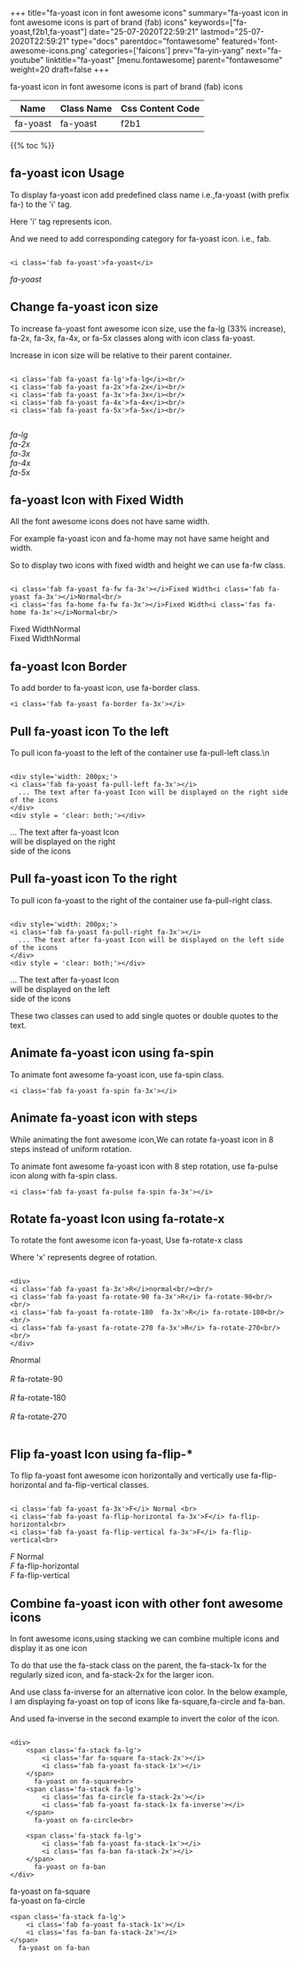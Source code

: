 +++
title="fa-yoast icon in font awesome icons"
summary="fa-yoast icon in font awesome icons is part of brand (fab) icons"
keywords=["fa-yoast,f2b1,fa-yoast"]
date="25-07-2020T22:59:21"
lastmod="25-07-2020T22:59:21"
type="docs"
parentdoc="fontawesome"
featured='font-awesome-icons.png'
categories=['faicons']
prev="fa-yin-yang"
next="fa-youtube"
linktitle="fa-yoast"
[menu.fontawesome]
parent="fontawesome"
weight=20
draft=false
+++


fa-yoast icon in font awesome icons is part of brand (fab) icons

<div class='table-responsive'><table class='table'><thead><tr><th>Name</th><th>Class Name</th><th>Css Content Code</th></tr></thead><tbody><tr><td>fa-yoast</td><td>fa-yoast</td><td>f2b1</td></tr></tbody></table></div>


{{% toc %}}


## fa-yoast icon Usage

To display fa-yoast icon add predefined class name i.e.,fa-yoast (with prefix fa-) to the 'i' tag.

Here 'i' tag represents icon.

And we need to add corresponding category for fa-yoast icon. i.e., fab.


```

<i class='fab fa-yoast'>fa-yoast</i>
```

<i class='fab fa-yoast'>fa-yoast</i>




## Change fa-yoast icon size
To increase fa-yoast font awesome icon size, use the fa-lg (33% increase), fa-2x, fa-3x, fa-4x, or fa-5x classes along with icon class fa-yoast.

Increase in icon size will be relative to their parent container. 

```

<i class='fab fa-yoast fa-lg'>fa-lg</i><br/>
<i class='fab fa-yoast fa-2x'>fa-2x</i><br/>
<i class='fab fa-yoast fa-3x'>fa-3x</i><br/>
<i class='fab fa-yoast fa-4x'>fa-4x</i><br/>
<i class='fab fa-yoast fa-5x'>fa-5x</i><br/>
            
```

<i class='fab fa-yoast fa-lg'>fa-lg</i><br/>
<i class='fab fa-yoast fa-2x'>fa-2x</i><br/>
<i class='fab fa-yoast fa-3x'>fa-3x</i><br/>
<i class='fab fa-yoast fa-4x'>fa-4x</i><br/>
<i class='fab fa-yoast fa-5x'>fa-5x</i><br/>
            



## fa-yoast Icon with Fixed Width 

All the font awesome icons does not have same width.

For example fa-yoast icon and fa-home may not have same height and width.

So to display two icons with fixed width and height we can use fa-fw class.


```

<i class='fab fa-yoast fa-fw fa-3x'></i>Fixed Width<i class='fab fa-yoast fa-3x'></i>Normal<br/>
<i class='fas fa-home fa-fw fa-3x'></i>Fixed Width<i class='fas fa-home fa-3x'></i>Normal<br/>
```

<i class='fab fa-yoast fa-fw fa-3x'></i>Fixed Width<i class='fab fa-yoast fa-3x'></i>Normal<br/>
<i class='fas fa-home fa-fw fa-3x'></i>Fixed Width<i class='fas fa-home fa-3x'></i>Normal<br/>



## fa-yoast Icon Border 

To add border to fa-yoast icon, use fa-border class.


```
<i class='fab fa-yoast fa-border fa-3x'></i>

```
<i class='fab fa-yoast fa-border fa-3x'></i>





## Pull fa-yoast icon To the left

To pull icon fa-yoast to the left of the container use fa-pull-left class.\n

```

<div style='width: 200px;'>
<i class='fab fa-yoast fa-pull-left fa-3x'></i>
  ... The text after fa-yoast Icon will be displayed on the right side of the icons
</div>
<div style = 'clear: both;'></div>
```

<div style='width: 200px;'>
<i class='fab fa-yoast fa-pull-left fa-3x'></i>
  ... The text after fa-yoast Icon will be displayed on the right side of the icons
</div>
<div style = 'clear: both;'></div>




## Pull fa-yoast icon To the right
To pull icon fa-yoast to the right of the container use fa-pull-right class.

```

<div style='width: 200px;'>
<i class='fab fa-yoast fa-pull-right fa-3x'></i>
  ... The text after fa-yoast Icon will be displayed on the left side of the icons
</div>
<div style = 'clear: both;'></div>
```

<div style='width: 200px;'>
<i class='fab fa-yoast fa-pull-right fa-3x'></i>
  ... The text after fa-yoast Icon will be displayed on the left side of the icons
</div>
<div style = 'clear: both;'></div>

These two classes can used to add single quotes or double quotes to the text.


## Animate fa-yoast icon using fa-spin
To animate font awesome fa-yoast icon, use fa-spin class.

```
<i class='fab fa-yoast fa-spin fa-3x'></i>
```
<i class='fab fa-yoast fa-spin fa-3x'></i>




## Animate fa-yoast icon with steps
While animating the font awesome icon,We can rotate fa-yoast icon in 8 steps instead of uniform rotation.

To animate font awesome fa-yoast icon with 8 step rotation, use fa-pulse icon along with fa-spin class.


```
<i class='fab fa-yoast fa-pulse fa-spin fa-3x'></i>

```
<i class='fab fa-yoast fa-pulse fa-spin fa-3x'></i>





## Rotate fa-yoast Icon using fa-rotate-x
To rotate the font awesome icon fa-yoast, Use fa-rotate-x class

Where 'x' represents degree of rotation.


```

<div>
<i class='fab fa-yoast fa-3x'>R</i>normal<br/><br/>
<i class='fab fa-yoast fa-rotate-90 fa-3x'>R</i> fa-rotate-90<br/><br/> 
<i class='fab fa-yoast fa-rotate-180  fa-3x'>R</i> fa-rotate-180<br/><br/> 
<i class='fab fa-yoast fa-rotate-270 fa-3x'>R</i> fa-rotate-270<br/><br/>
</div>
```

<div>
<i class='fab fa-yoast fa-3x'>R</i>normal<br/><br/>
<i class='fab fa-yoast fa-rotate-90 fa-3x'>R</i> fa-rotate-90<br/><br/> 
<i class='fab fa-yoast fa-rotate-180  fa-3x'>R</i> fa-rotate-180<br/><br/> 
<i class='fab fa-yoast fa-rotate-270 fa-3x'>R</i> fa-rotate-270<br/><br/>
</div>




## Flip fa-yoast Icon using fa-flip-*
To flip fa-yoast font awesome icon horizontally and vertically use fa-flip-horizontal and fa-flip-vertical classes. 

```

<i class='fab fa-yoast fa-3x'>F</i> Normal <br>
<i class='fab fa-yoast fa-flip-horizontal fa-3x'>F</i> fa-flip-horizontal<br>
<i class='fab fa-yoast fa-flip-vertical fa-3x'>F</i> fa-flip-vertical<br>
```

<i class='fab fa-yoast fa-3x'>F</i> Normal <br>
<i class='fab fa-yoast fa-flip-horizontal fa-3x'>F</i> fa-flip-horizontal<br>
<i class='fab fa-yoast fa-flip-vertical fa-3x'>F</i> fa-flip-vertical<br>




## Combine fa-yoast icon with other font awesome icons
In font awesome icons,using stacking we can combine multiple icons and display it as one icon 

To do that use the fa-stack class on the parent, the fa-stack-1x for the regularly sized icon, and fa-stack-2x for the larger icon.

And use class fa-inverse for an alternative icon color. 
In the below example, I am displaying fa-yoast on top of icons like fa-square,fa-circle and fa-ban.

And used fa-inverse in the second example to invert the color of the icon.

```

<div>
    <span class='fa-stack fa-lg'>
        <i class='far fa-square fa-stack-2x'></i>
        <i class='fab fa-yoast fa-stack-1x'></i>
    </span>
      fa-yoast on fa-square<br>
    <span class='fa-stack fa-lg'>
        <i class='fas fa-circle fa-stack-2x'></i>
        <i class='fab fa-yoast fa-stack-1x fa-inverse'></i>
    </span>
      fa-yoast on fa-circle<br>

    <span class='fa-stack fa-lg'>
        <i class='fab fa-yoast fa-stack-1x'></i>
        <i class='fas fa-ban fa-stack-2x'></i>
    </span>
      fa-yoast on fa-ban
</div>
```

<div>
    <span class='fa-stack fa-lg'>
        <i class='far fa-square fa-stack-2x'></i>
        <i class='fab fa-yoast fa-stack-1x'></i>
    </span>
      fa-yoast on fa-square<br>
    <span class='fa-stack fa-lg'>
        <i class='fas fa-circle fa-stack-2x'></i>
        <i class='fab fa-yoast fa-stack-1x fa-inverse'></i>
    </span>
      fa-yoast on fa-circle<br>

    <span class='fa-stack fa-lg'>
        <i class='fab fa-yoast fa-stack-1x'></i>
        <i class='fas fa-ban fa-stack-2x'></i>
    </span>
      fa-yoast on fa-ban
</div>






